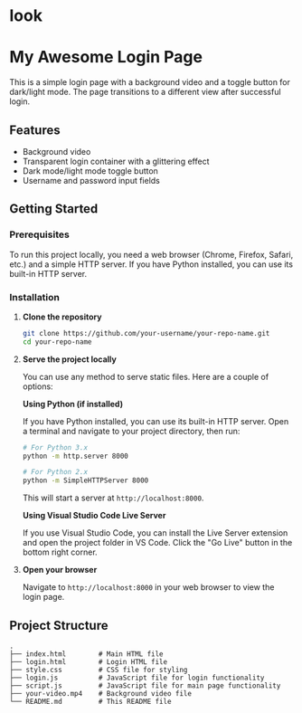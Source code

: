 # look
# My Awesome Login Page

This is a simple login page with a background video and a toggle button for dark/light mode. The page transitions to a different view after successful login.

## Features

- Background video
- Transparent login container with a glittering effect
- Dark mode/light mode toggle button
- Username and password input fields

## Getting Started

### Prerequisites

To run this project locally, you need a web browser (Chrome, Firefox, Safari, etc.) and a simple HTTP server. If you have Python installed, you can use its built-in HTTP server.

### Installation

1. **Clone the repository**

    ```sh
    git clone https://github.com/your-username/your-repo-name.git
    cd your-repo-name
    ```

2. **Serve the project locally**

    You can use any method to serve static files. Here are a couple of options:

    **Using Python (if installed)**

    If you have Python installed, you can use its built-in HTTP server. Open a terminal and navigate to your project directory, then run:

    ```sh
    # For Python 3.x
    python -m http.server 8000

    # For Python 2.x
    python -m SimpleHTTPServer 8000
    ```

    This will start a server at `http://localhost:8000`.

    **Using Visual Studio Code Live Server**

    If you use Visual Studio Code, you can install the Live Server extension and open the project folder in VS Code. Click the "Go Live" button in the bottom right corner.

3. **Open your browser**

    Navigate to `http://localhost:8000` in your web browser to view the login page.

## Project Structure

```plaintext
.
├── index.html        # Main HTML file
├── login.html        # Login HTML file
├── style.css         # CSS file for styling
├── login.js          # JavaScript file for login functionality
├── script.js         # JavaScript file for main page functionality
├── your-video.mp4    # Background video file
└── README.md         # This README file
